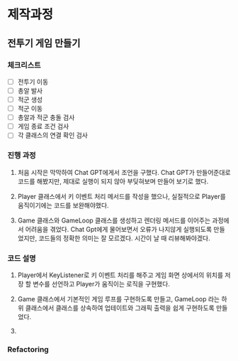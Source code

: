 # 제작과정

## 전투기 게임 만들기

### 체크리스트 

- [ ] 전투기 이동
- [ ] 총알 발사
- [ ] 적군 생성
- [ ] 적군 이동
- [ ] 총알과 적군 충돌 검사
- [ ] 게임 종료 조건 검사
- [ ] 각 클래스의 연결 확인 검사

### 진행 과정

1. 처음 시작은 막막하여 Chat GPT에게서 조언을 구했다.
Chat GPT가 만들어준대로 코드를 해봤지만, 제대로 실행이 되지 않아 부딪혀보며 만들어 보기로 했다.

2. Player 클래스에서 키 이벤트 처리 메서드를 작성을 했으나, 실질적으로 Player를 움직이기에는 코드를 보완해야했다.

3. Game 클래스와 GameLoop 클래스를 생성하고 렌더링 메서드를 이어주는 과정에서 어려움을 겪었다. Chat Gpt에게 물어보면서 오류가 나지않게 실행되도록 만들었지만, 코드들의 정확한 의미는 잘 모르겠다. 시간이 날 때 리뷰해봐야겠다.

### 코드 설명

1. Player에서 KeyListener로 키 이벤트 처리를 해주고 게임 화면 상에서의 위치를 저장 할 변수를 선언하고 Player가 움직이는 로직을 구현했다.

2. Game 클래스에서 기본적인 게임 루프를 구현하도록 만들고, GameLoop 라는 하위 클래스에서 클래스를 상속하여 업테이트와 그래픽 출력을 쉽게 구현하도록 만들었다.
3. 


### Refactoring

